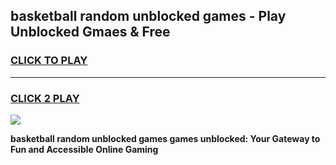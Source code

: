 
## basketball random unblocked games - Play Unblocked Gmaes & Free
<h3>
<a href="https://premium.freeplayer.one?title=basketball_random_unblocked_games&ref=19F">CLICK TO PLAY</a></h3>
<hr>

<h3>
<a href="https://premium.freeplayer.one?title=basketball_random_unblocked_games&ref=19F">CLICK 2 PLAY</a>
  
</h3>

<a href="https://premium.freeplayer.one?title=basketball_random_unblocked_games&ref=19F/"><img src="https://clearcache.store/games.png"></a>


**basketball random unblocked games games unblocked: Your Gateway to Fun and Accessible Online Gaming**
